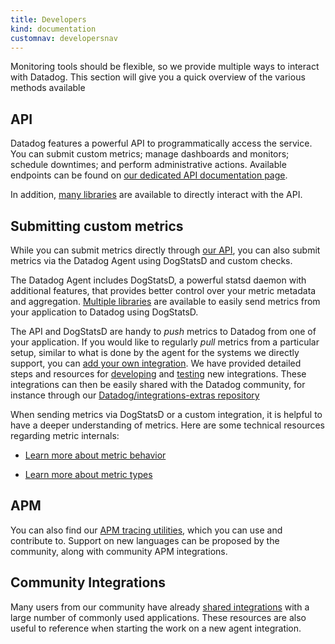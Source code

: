 ```yaml
---
title: Developers
kind: documentation
customnav: developersnav
---
```


Monitoring tools should be flexible, so we provide multiple ways to interact with Datadog. This section will give you a quick overview of the various methods available

## API
Datadog features a powerful API to programmatically access the service. You can submit custom metrics; manage dashboards and monitors; schedule downtimes; and perform administrative actions.
Available endpoints can be found on [our dedicated API documentation page](/api).

In addition, [many libraries](/developers/libraries/#api-and-dogstatsd-client-libraries) are available to directly interact with the API.

## Submitting custom metrics
While you can submit metrics directly through [our API](/api), you can also submit metrics via the Datadog Agent using DogStatsD and custom checks.

The Datadog Agent includes DogStatsD, a powerful statsd daemon with additional features, that provides better control over your metric metadata and aggregation.
[Multiple libraries](/developers/libraries) are available to easily send metrics from your application to Datadog using DogStatsD.

The API and DogStatsD are handy to _push_ metrics to Datadog from one of your application.
If you would like to regularly _pull_ metrics from a particular setup, similar to what is done by the agent for the systems we directly support, you can [add your own integration](/integrations/new_integration). We have provided detailed steps and resources for [developing](/integrations/integration_sdk) and [testing](/developers/testing/) new integrations.
These integrations can then be easily shared with the Datadog community, for instance through our [Datadog/integrations-extras repository](https://github.com/DataDog/integrations-extras)

When sending metrics via DogStatsD or a custom integration, it is helpful to have a deeper understanding of metrics. Here are some technical resources regarding metric internals:

* [Learn more about metric behavior](/developers/metrics)

* [Learn more about metric types](/developers/metrictypes)

## APM
You can also find our [APM tracing utilities](/developers/libraries/#apm-tracing-client-libraries), which you can use and contribute to. Support on new languages can be proposed by the community, along with community APM integrations.

## Community Integrations
Many users from our community have already [shared integrations](/developers/libraries/#community-integrations) with a large number of commonly used applications.
These resources are also useful to reference when starting the work on a new agent integration.
